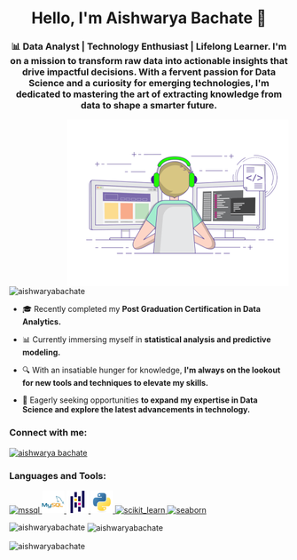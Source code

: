<h1 align="center">Hello, I'm Aishwarya Bachate 👋</h1>
<h3 align="center">📊 Data Analyst | Technology Enthusiast | Lifelong Learner. I'm on a mission to transform raw data into actionable insights that drive impactful decisions. With a fervent passion for Data Science and a curiosity for emerging technologies, I'm dedicated to mastering the art of extracting knowledge from data to shape a smarter future.</h3>
<img align="right" alt="Coding" width="400" src="https://raw.githubusercontent.com/devSouvik/devSouvik/master/gif3.gif">

<p align="left"> <img src="https://komarev.com/ghpvc/?username=aishwaryabachate&label=Profile%20views&color=0e75b6&style=flat" alt="aishwaryabachate" /> </p>

- 🎓 Recently completed my **Post Graduation Certification in Data Analytics.**

- 📊 Currently immersing myself in **statistical analysis and predictive modeling.**

- 🔍 With an insatiable hunger for knowledge, **I'm always on the lookout for new tools and techniques to elevate my skills.**

- 🚀 Eagerly seeking opportunities **to expand my expertise in Data Science and explore the latest advancements in technology.**

<h3 align="left">Connect with me:</h3>
<p align="left">
<a href="http://www.linkedin.com/in/aishwarya-bachate" target="blank"><img align="center" src="https://raw.githubusercontent.com/rahuldkjain/github-profile-readme-generator/master/src/images/icons/Social/linked-in-alt.svg" alt="aishwarya bachate" height="30" width="40" /></a>
</p>

<h3 align="left">Languages and Tools:</h3>
<p align="left"> <a href="https://www.microsoft.com/en-us/sql-server" target="_blank" rel="noreferrer"> <img src="https://www.svgrepo.com/show/303229/microsoft-sql-server-logo.svg" alt="mssql" width="40" height="40"/> </a> <a href="https://www.mysql.com/" target="_blank" rel="noreferrer"> <img src="https://raw.githubusercontent.com/devicons/devicon/master/icons/mysql/mysql-original-wordmark.svg" alt="mysql" width="40" height="40"/> </a> <a href="https://pandas.pydata.org/" target="_blank" rel="noreferrer"> <img src="https://raw.githubusercontent.com/devicons/devicon/2ae2a900d2f041da66e950e4d48052658d850630/icons/pandas/pandas-original.svg" alt="pandas" width="40" height="40"/> </a> <a href="https://www.python.org" target="_blank" rel="noreferrer"> <img src="https://raw.githubusercontent.com/devicons/devicon/master/icons/python/python-original.svg" alt="python" width="40" height="40"/> </a> <a href="https://scikit-learn.org/" target="_blank" rel="noreferrer"> <img src="https://upload.wikimedia.org/wikipedia/commons/0/05/Scikit_learn_logo_small.svg" alt="scikit_learn" width="40" height="40"/> </a> <a href="https://seaborn.pydata.org/" target="_blank" rel="noreferrer"> <img src="https://seaborn.pydata.org/_images/logo-mark-lightbg.svg" alt="seaborn" width="40" height="40"/> </a> </p>

<p><img align="left" src="https://github-readme-stats.vercel.app/api/top-langs?username=aishwaryabachate&show_icons=true&locale=en&layout=compact" alt="aishwaryabachate" /></p>

<p>&nbsp;<img align="center" src="https://github-readme-stats.vercel.app/api?username=aishwaryabachate&show_icons=true&locale=en" alt="aishwaryabachate" /></p>

<p><img align="center" src="https://github-readme-streak-stats.herokuapp.com/?user=aishwaryabachate&" alt="aishwaryabachate" /></p>

